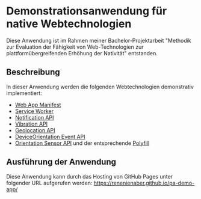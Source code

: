 # Demonstrationsanwendung für native Webtechnologien

Diese Anwendung ist im Rahmen meiner Bachelor-Projektarbeit "Methodik zur Evaluation der Fähigkeit von Web-Technologien zur plattformübergreifenden Erhöhung der Nativität" entstanden.

## Beschreibung

In dieser Anwendung werden die folgenden Webtechnologien demonstrativ implementiert:
* [Web App Manifest](https://www.w3.org/TR/appmanifest/)
* [Service Worker](https://www.w3.org/TR/service-workers/)
* [Notification API](https://notifications.spec.whatwg.org/)
* [Vibration API](https://www.w3.org/TR/vibration/)
* [Geolocation API](https://www.w3.org/TR/geolocation-API/)
* [DeviceOrientation Event API](https://www.w3.org/TR/orientation-event/)
* [Orientation Sensor API](https://www.w3.org/TR/orientation-sensor/) und der entsprechende [Polyfill](https://github.com/kenchris/sensor-polyfills)

## Ausführung der Anwendung

Diese Anwendung kann durch das Hosting von GitHub Pages unter folgender URL aufgerufen werden: https://renenienaber.github.io/pa-demo-app/

